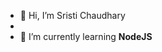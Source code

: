 - 👋 Hi, I’m Sristi Chaudhary
- <br>
- 🌱 I’m currently learning <b>NodeJS</b>



<!---
sristichaudhary/sristichaudhary is a ✨ special ✨ repository because its `README.md` (this file) appears on your GitHub profile.
You can click the Preview link to take a look at your changes.
--->
